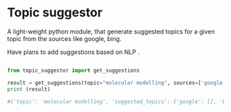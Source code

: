 # Topic suggestor

A light-weight python module, that generate suggested topics for a given topic from the sources 
like google, bing.

Have plans to add suggestions based on NLP .

```python

from topic_suggestor import get_suggestions

result = get_suggestions(topic="molecular modelling", sources=['google', 'bing'])
print (result)

#{'topic': 'molecular modelling', 'suggested_topics': {'google': [], 'bing': ['molecular modelling pdf', 'molecular modelling ppt', 'molecular modelling book', 'molecular modelling wikipedia', 'molecular modelling tools', 'molecular modelling slideshare', 'molecular modelling journal']}}


```
